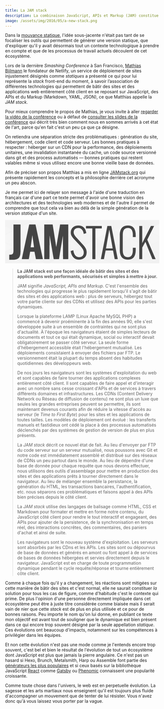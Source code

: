 ```yaml
---
title: La JAM stack
description: La combinaison JavaScript, APIs et Markup (JAM) constitue une plateforme technologique web moderne et performante.
image: /assets/img/2016/05/a-new-stack.png
---
```


Dans la [mouvance statique](/2016/03/08/les-gestionnaires-de-contenu-statique/), l'idée sous-jacente n'était pas tant de se focaliser les outils qui permettent de génèrer une version statique, que d'expliquer qu'il y avait désormais tout un contexte technologique à prendre en compte et que de les processus de travail actuels découlent de cet écosystéme.

Lors de la dernière _Smashing Conference_ à San Francisco, [Mathias Biilmann](http://mathias-biilmann.net/)
le fondateur de Netlify, un service de déploiement de sites injustement désignés comme *statiques* a présenté ce qui pour lui représente la _stack_ front-end du moment, à savoir l’association de différentes technologies qui permettent de bâtir des sites et des applications web entièrement côté client en se reposant sur JavaScript, des APIs et du Markup (Markdown, YAML, JSON), ce que Matthias appelle la *JAM stack*.

<!-- excerpt -->

Pour mieux comprendre le propos de Mathias, je vous invite à aller [regarder la vidéo de la conférence](https://vimeo.com/163522126) ou à défaut de [consulter les slides de la conférence](https://speakerdeck.com/biilmann/the-jam-stack) qui décrit très bien comment nous en sommes arrivés à cet état de l'art, parce qu'en fait c'est un peu ça que ça désigne.

<script async class="speakerdeck-embed" data-id="12e277868f5941d1ae08ee37ed08fd5b" data-ratio="1.77777777777778" src="//speakerdeck.com/assets/embed.js"></script>

On retiendra une séparation stricte des problématiques : génération du site, hébergement, code client et code serveur. Les bonnes pratiques à respecter : héberger sur un CDN pour la performance, des déploiements unitaires, une invalidation instantanée du cache, un code source versionné dans git et des process automatisés — bonnes pratiques qui restent valables même si vous utilisez encore une bonne vieille base de données.

Afin de préciser son propos Matthias a mis en ligne [JAMstack.org](http://jamstack.org/) qui présente rapidement les concepts et la philosophie derrière cet acronyme un peu abscon.

Je me permet ici de relayer son message à l'aide d'une traduction en français car d'une part  ce texte permet d'avoir une bonne vision des architectures et des technologies web modernes et de l'autre il permet de comprendre que tout cela va bien au délà de la simple génération de la version _statique_ d'un site.

![JAMStack](/assets/img/2016/05/jamstack.png)

>  **La JAM stack est une façon idéale de bâtir des sites et des applications web performants, sécurisés et simples à mettre à jour.**
>
>  JAM signifie *JavaScript, APIs and Markup*. C'est l'ensemble des technologies qui progresse le plus rapidement lorsqu'il s'agit de bâtir des sites et des applications web : plus de serveurs, hébergez tout votre partie cliente sur des CDNs et utilisez des APIs pour les parties dynamiques.
>
>  Lorsque la plateforme LAMP (Linux Apache MySQL PHP) a commencé à devenir proéminente à la fin des années 90, elle s'est développée suite à un ensemble de contraintes qui ne sont plus d'actualité. À l'époque les navigateurs étaient de simples lecteurs de documents et tout ce qui était dynamique, social ou interactif devait obligatoirement se passer côté serveur. La seule forme d'hébergement accessible était l'hébergement mutualisé. Les déploiements consistaient à envoyer des fichiers par FTP. Le versionnement était la plupart du temps absent des habitudes quotidiennes des développeurs web.
>
>  De nos jours les navigateurs sont les systèmes d'exploitation du web et sont capables de faire tourner des applications complexes entièrement côté client. Il sont capables de faire appel et d'interagir avec un nombre sans cesse croissant d'APIs et de services à travers différents domaines et infrastructures. Les CDNs (Content Delivery Network ou Réseau de diffusion de contenu) ne sont plus un luxe que seules les grandes entreprises peuvent se permettre, ils sont maintenant devenus courants afin de réduire la vitesse d'accès au serveur (le *Time to First Byte*) pour les sites et les applications de toutes tailles. Les modèles de déploiement ont évolué : les transferts manuels et fastidieux ont cédé la place à des processus automatisés déclenchés par des systèmes de gestion de version de plus en plus présents.
>
>  La *JAM stack* décrit ce nouvel état de fait. Au lieu d'envoyer par FTP du code serveur sur un serveur mutualisé, nous poussons avec Git et notre code est immédiatement assemblé et distribué sur des réseaux de CDNs un peu partout dans le monde. Au lieu de dépendre d'une base de donnée pour chaque requête que nous devons effectuer, nous utilisons des outils d'assemblage pour mettre en production des sites et des applications prêts à tourner directement dans le navigateur. Au lieu de mélanger ensemble la persistance, la génération du HTML, les transactions bancaires, l'authentification, etc. nous séparons ces problématiques et faisons appel à des APIs bien précises depuis le côté client.
>
>  La *JAM stack* utilise des langages de balisage comme HTML, CSS et Markdown pour formater et mettre en forme notre contenu, du JavaScript côté client pour rendre le tout interactif et engageant, des APIs pour ajouter de la persistence, de la synchronisation en temps réel, des interactions concrêtes, des commentaires, des paniers d'achat et ainsi de suite.
>
> Les navigateurs sont le nouveau système d'exploitation. Les serveurs sont absorbés par les CDns et les APIs. Les sites sont ou dépourvus de base de données et générés en amont ou font appel à de services de bases de données hébergées  et servies directement depuis le navigateur. JavaScript est en charge de toute programmation dynamique pendant le cycle requête/réponse et tourne entièrement côte client.

Comme à chaque fois qu'il y a changement, les réactions sont mitigées sur cette manière de bâtir des sites et c'est normal, elle ne saurait constituer _la_ solution pour tous les cas de figure, comme d'habitude c'est le contexte qui prime. De plus l'opinion d'une personne directement impliquée dans cet écosystème peut être à juste titre considérée comme biaisée mais il serait vain de nier que cette _stack_ est de plus en plus utilisée et ce pour de bonnes raisons. Peu importe le nom qu'on lui donne, en publiant ce texte mon objectif est avant tout de souligner que le dynamique est bien présent dans ce qui encore trop souvent désigné par la seule appellation _statique_. Ces évolutions ont beaucoup d'impacts, notamment sur les compétences à privilégier dans les équipes.

  Et non cette évolution n'est pas une mode comme je l'entends encore trop souvent, c'est bel et bien le résultat de l'évolution de tout un écosystème dont JavaScript est plus que jamais la pierre angulaire. Ce n'est pas un hasard si Hexo, Brunch, Metalsmith, Harp ou Assemble font partie des [générateurs les plus populaires](https://www.staticgen.com/) et si ceux basés sur la bibliothèque JavaScript [React](http://facebook.github.io/react/) comme [Gatsby](https://www.staticgen.com/gatsby) ou [Phenomic](https://www.staticgen.com/phenomic) connaissent une popularité croissante.

  Comme toute chose dans l'univers, le web est en perpetuelle évolution. La sagesse et les arts martiaux nous enseignent qu'il est toujours plus fluide d'accompagner un mouvement que de tenter de lui résister. Vous n'avez donc qu'à vous laissez vous porter par la vague.
